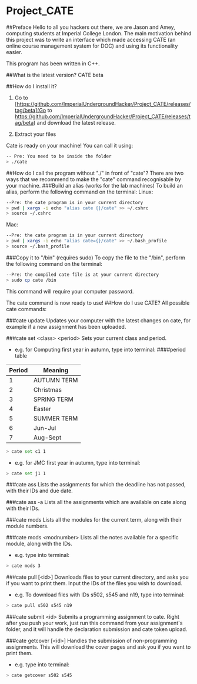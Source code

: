 Project_CATE
============
##Preface
Hello to all you hackers out there, we are Jason and Amey, computing students at Imperial College London. The main motivation behind this project was to write an interface which made accessing CATE (an online course management system for DOC) and using its functionality easier.

This program has been written in C++.

##What is the latest version?
CATE beta

##How do I install it?
1. Go to [https://github.com/ImperialUndergroundHacker/Project_CATE/releases/tag/beta](Go to https://github.com/ImperialUndergroundHacker/Project_CATE/releases/tag/beta) and download the latest release.

2. Extract your files

Cate is ready on your machine! You can call it using:
```bash
-- Pre: You need to be inside the folder
> ./cate
```

##How do I call the program without "./" in front of "cate"?
There are two ways that we recommend to make the "cate" command recognisable by your machine.
###Build an alias (works for the lab machines)
To build an alias, perform the following command on the terminal:
Linux:
```bash
--Pre: the cate program is in your current directory
> pwd | xargs -i echo "alias cate {}/cate" >> ~/.cshrc
> source ~/.cshrc
```
Mac:
```bash
--Pre: the cate program is in your current directory
> pwd | xargs -i echo "alias cate={}/cate" >> ~/.bash_profile
> source ~/.bash_profile
```
###Copy it to "/bin" (requires sudo)
To copy the file to the "/bin", perform the following command on the terminal:
```bash
--Pre: the compiled cate file is at your current directory
> sudo cp cate /bin
```
This command will require your computer password.

The cate command is now ready to use!
##How do I use CATE?
All possible cate commands:

###cate update
Updates your computer with the latest changes on cate, for example if a new assignment has been uploaded.

###cate set &lt;class&gt; &lt;period&gt;
Sets your current class and period.
- e.g. for Computing first year in autumn, type into terminal:
####period table

| Period | Meaning     |
|--------|-------------|
| 1      | AUTUMN TERM |
| 2      | Christmas   |
| 3      | SPRING TERM |
| 4      | Easter      |
| 5      | SUMMER TERM |
| 6      | Jun-Jul     |
| 7      | Aug-Sept    |

```bash
> cate set c1 1
```

- e.g. for JMC first year in autumn, type into terminal:
```bash
> cate set j1 1
```

###cate ass
Lists the assignments for which the deadline has not passed, with their IDs and due date.

###cate ass -a
Lists all the assignments which are available on cate along with their IDs.

###cate mods
Lists all the modules for the current term, along with their module numbers.

###cate mods &lt;modnumber&gt;
Lists all the notes available for a specific module, along with the IDs.
- e.g. type into terminal:
```bash
> cate mods 3
```

###cate pull [&lt;id&gt;]
Downloads files to your current directory, and asks you if you want to print them. Input the IDs of the files you wish to download.
- e.g. To download files with IDs s502, s545 and n19, type into terminal:
```bash
> cate pull s502 s545 n19
```

###cate submit &lt;id&gt;
Submits a programming assignment to cate. Right after you push your work, just run this command from your assignment's folder, and it will handle the declaration submission and cate token upload.

###cate getcover [&lt;id&gt;]
Handles the submission of non-programming assignments. This will download the cover pages and ask you if you want to print them.
- e.g. type into terminal:
```bash
> cate getcover s502 s545
```
